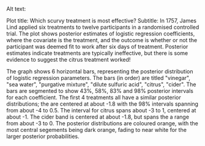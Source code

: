 Alt text:

Plot title: Which scurvy treatment is most effective?
Subtitle: In 1757, James Lind applied six treatments to twelve participants in a randomised controlled trial. The plot shows posterior estimates of logistic regression coefficients, where the covariate is the treatment, and the outcome is whether or not the participant was deemed fit to work after six days of treatment. Posterior estimates indicate treatments are typically ineffective, but there is some evidence to suggest the citrus treatment worked!

The graph shows 6 horizontal bars, representing the posterior distribution of logistic regression parameters. The bars (in order) are titled "vinegar", "sea water", "purgative mixture", "dilute sulfuric acid", "citrus", "cider". The bars are segmented to show 43%, 58%, 83% and 98% posterior intervals for each coefficient. The first 4 treatments all have a similar posterior distributions; the are centered at about -1.8 with the 98% intervals spanning from about -4 to 0.5. The interval for citrus spans about -3 to 1, centered at about -1. The cider band is centered at about -1.8, but spans the a range from about -3 to 0. The posterior distributions are coloured orange, with the most central segements being dark orange, fading to near white for the larger posterior probabilities.
